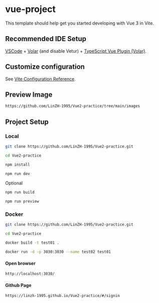 # vue-project

This template should help get you started developing with Vue 3 in Vite.

## Recommended IDE Setup

[VSCode](https://code.visualstudio.com/) + [Volar](https://marketplace.visualstudio.com/items?itemName=Vue.volar) (and disable Vetur) + [TypeScript Vue Plugin (Volar)](https://marketplace.visualstudio.com/items?itemName=Vue.vscode-typescript-vue-plugin).

## Customize configuration

See [Vite Configuration Reference](https://vitejs.dev/config/).

## Preview Image
```sh
https://github.com/LinZH-1995/Vue2-practice/tree/main/images
```

## Project Setup

### Local
```sh
git clone https://github.com/LinZH-1995/Vue2-practice.git
```
```sh
cd Vue2-practice
```
```sh
npm install
```
```sh
npm run dev
```

Optional
```sh
npm run build
```
```sh
npm run preview
```

### Docker
```sh
git clone https://github.com/LinZH-1995/Vue2-practice.git
```
```sh
cd Vue2-practice
```
```sh
docker build -t test01 .
```
```sh
docker run -d -p 3030:3030 --name test02 test01
```

#### Open browser

```sh
http://localhost:3030/
```

#### Github Page
```sh
https://linzh-1995.github.io/Vue2-practice/#/signin
```
